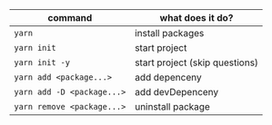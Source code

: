 | command | what does it do? |
| ------- | ---------------- |
| `yarn` | install packages |
| `yarn init` | start project |
| `yarn init -y` | start project (skip questions) |
| `yarn add <package...>` | add depenceny |
| `yarn add -D <package...>` | add devDepenceny |
| `yarn remove <package...>` | uninstall package |



